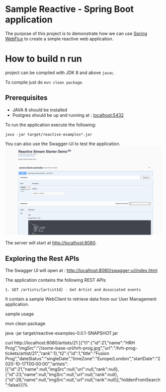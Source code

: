 # Sample Reactive - Spring Boot application

The purpose of this project is to demonstrate how we can
use [Spring WebFlux](https://docs.spring.io/spring/docs/current/spring-framework-reference/web-reactive.html) to create
a simple reactive web application.

# How to build n run

project can be compiled with JDK 8 and above `javac`.

To compile just do `mvn clean package`.

## Prerequisites

* JAVA 8 should be installed
* Postgres should be up and running at : <localhost:5432>

To run the application execute the following:

```
java -jar target/reactive-examples*.jar
```

You can also use the Swagger-UI to test the application.
![alt text](react-starter-demo.png)

The server will start at <http://localhost:8080>.

## Exploring the Rest APIs

The Swagger UI will open at : <http://localhost:8080/swagger-ui/index.html>

The application contains the following REST APIs

```
1. GET /artists/{artistId} - Get Artist and Associated events

```

It contain a sample WebClient to retrieve data from our User Management application.

sample usage

mvn clean package  

java -jar target/reactive-examples-0.0.1-SNAPSHOT.jar

curl http://localhost:8080/artists/21
[{"t1":{"id":21,"name":"HRH Prog","imgSrc":"//some-base-url/hrh-prog.jpg","url":"/hrh-prog-tickets/artist/21","rank":1},"t2":{"id":1,"title":"Fusion Prog","dateStatus":"singleDate","timeZone":"Europe/London","startDate":"2020-10-17T00:00:00","artists":[{"id":21,"name":null,"imgSrc":null,"url":null,"rank":null},{"id":23,"name":null,"imgSrc":null,"url":null,"rank":null},{"id":26,"name":null,"imgSrc":null,"url":null,"rank":null}],"hiddenFromSearch":false}}]%      